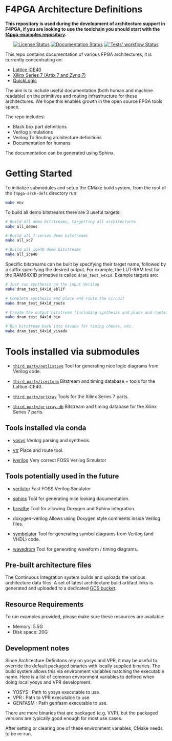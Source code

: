 # F4PGA Architecture Definitions

**This repository is used during the development of architecture support in F4PGA, if you are looking to use the**
**toolchain you should start with the [f4pga-examples repository](https://github.com/chipsalliance/f4pga-examples).**

<p align="center">
  <a title="License Status" href="https://github.com/SymbiFlow/f4pga-arch-defs/blob/master/COPYING"><img alt="License Status" src="https://img.shields.io/github/license/SymbiFlow/f4pga-arch-defs?longCache=true&style=flat-square&label=License"></a><!--
  -->
  <a title="Documentation Status" href="https://f4pga.readthedocs.io/projects/arch-defs/"><img alt="Documentation Status" src="https://img.shields.io/readthedocs/symbiflow-arch-defs/latest?longCache=true&style=flat-square&logo=ReadTheDocs&logoColor=fff&label=Docs"></a><!--
  -->
  <a title="'Automerge' workflow Status" href="https://github.com/SymbiFlow/f4pga-arch-defs/actions/workflows/Automerge.yml"><img alt="'Tests' workflow Status" src="https://img.shields.io/github/workflow/status/SymbiFlow/f4pga-arch-defs/Automerge/main?longCache=true&style=flat-square&label=Tests&logo=github%20actions&logoColor=fff"></a><!--
  -->
</p>

This repo contains documentation of various FPGA architectures, it is currently concentrating on:

* [Lattice iCE40](ice40)
* [Xilinx Series 7 (Artix 7 and Zynq 7)](xc/xc7)
* [QuickLogic](quicklogic)

The aim is to include useful documentation (both human and machine readable) on the primitives and routing
infrastructure for these architectures.
We hope this enables growth in the open source FPGA tools space.

The repo includes:

 * Black box part definitions
 * Verilog simulations
 * Verilog To Routing architecture definitions
 * Documentation for humans

The documentation can be generated using Sphinx.

# Getting Started

To initialize submodules and setup the CMake build system, from the root of the `f4pga-arch-defs` directory run:

```bash
make env
```

To build all demo bitstreams there are 3 useful targets:

```bash
# Build all demo bitstreams, targetting all architectures
make all_demos

# Build all 7-series demo bitstreams
make all_xc7

# Build all ice40 demo bitstreams
make all_ice40
```

Specific bitstreams can be built by specifying their target name, followed by a suffix specifying the desired output.
For example, the LUT-RAM test for the RAM64X1D primative is called `dram_test_64x1d`.
Example targets are:


```bash
# Just run synthesis on the input Verilog
make dram_test_64x1d_eblif

# Complete synthesis and place and route the circuit
make dram_test_64x1d_route

# Create the output bitstream (including synthesis and place and route)
make dram_test_64x1d_bin

# Run bitstream back into Vivado for timing checks, etc.
make dram_test_64x1d_vivado
```

# Tools installed via submodules

 * [`third_party/netlistsvg`](https://github.com/nturley/netlistsvg/)
   Tool for generating nice logic diagrams from Verilog code.

 * [`third_party/icestorm`](https://github.com/cliffordwolf/icestorm/)
   Bitstream and timing database + tools for the Lattice iCE40.

 * [`third_party/prjxray`](https://github.com/f4pga/prjxray/)
   Tools for the Xilinx Series 7 parts.

 * [`third_party/prjxray-db`](https://github.com/f4pga/prjxray-db/)
   Bitstream and timing database for the Xilinx Series 7 parts.

## Tools installed via conda

 * [yosys](https://github.com/YosysHQ/yosys)
   Verilog parsing and synthesis.

 * [vtr](https://github.com/verilog-to-routing/vtr-verilog-to-routing)
   Place and route tool.

 * [iverilog](https://github.com/steveicarus/iverilog)
   Very correct FOSS Verilog Simulator

## Tools potentially used in the future

 * [verilator](https://www.veripool.org/wiki/verilator)
   Fast FOSS Verilog Simulator

 * [sphinx](http://www.sphinx-doc.org/en/master/)
   Tool for generating nice looking documentation.

 * [breathe](https://breathe.readthedocs.io/en/latest/)
   Tool for allowing Doxygen and Sphinx integration.

 * doxygen-verilog
   Allows using Doxygen style comments inside Verilog files.

 * [symbolator](https://kevinpt.github.io/symbolator/)
   Tool for generating symbol diagrams from Verilog (and VHDL) code.

 * [wavedrom](https://wavedrom.com/)
   Tool for generating waveform / timing diagrams.

## Pre-built architecture files

The Continuous Integration system builds and uploads the various architecture data files.
A set of latest architecture build artifact links is generated and uploaded to a dedicated [GCS bucket](https://storage.cloud.google.com/symbiflow-arch-defs-gha/).

## Resource Requirements

To run examples provided, please make sure these resources are available:
 * Memory: 5.5G
 * Disk space: 20G

## Development notes

Since Architecture Definitons rely on yosys and VPR, it may be useful to override the default packaged binaries with
locally supplied binaries.
The build system allows this via environment variables matching the executable name.
Here is a list of common environment variables to defined when doing local yosys and VPR development.

* YOSYS : Path to yosys executable to use.
* VPR : Path to VPR executable to use.
* GENFASM : Path genfasm executable to use.

There are more binaries that are packaged (e.g. VVP), but the packaged versions are typically good enough for most use
cases.

After setting or clearing one of these environment variables, CMake needs to be re-run.
